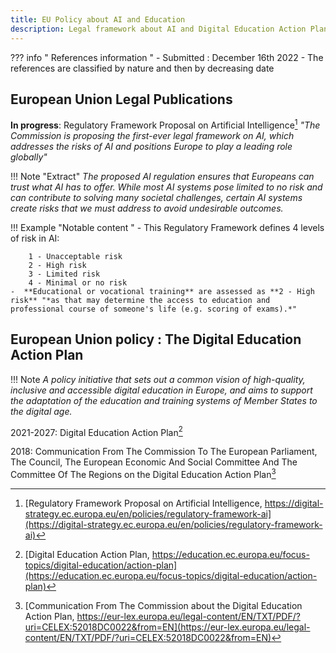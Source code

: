 ```yaml
---
title: EU Policy about AI and Education
description: Legal framework about AI and Digital Education Action Plan
---
```

??? info " References information "
    - Submitted : December 16th 2022
    - The references are classified by nature and then by decreasing date


## European Union Legal Publications

**In progress**: Regulatory Framework Proposal on Artificial Intelligence[^1]
*"The Commission is proposing the first-ever legal framework on AI, which addresses the risks of AI and positions Europe to play a leading role globally"*

!!! Note "Extract"
      *The proposed AI regulation ensures that Europeans can trust what AI has to offer. While most AI systems pose limited to no risk and can contribute to solving many societal challenges, certain AI systems create risks that we must address to avoid undesirable outcomes.*

!!! Example "Notable content "
    - This Regulatory Framework defines 4 levels of risk in AI:

        1 - Unacceptable risk  
        2 - High risk  
        3 - Limited risk  
        4 - Minimal or no risk
    -  **Educational or vocational training** are assessed as **2 - High risk** "*as that may determine the access to education and professional course of someone's life (e.g. scoring of exams).*"


## European Union policy : The Digital Education Action Plan

!!! Note
    *A policy initiative that sets out a common vision of high-quality, inclusive and accessible digital education in Europe, and aims to support the adaptation of the education and training systems of Member States to the digital age.*

2021-2027: Digital Education Action Plan[^2]

2018: Communication From The Commission To The European Parliament, The Council, The European Economic And Social Committee And The Committee Of The Regions on the Digital Education Action Plan[^3]



[^3]: [Communication From The Commission about the Digital Education Action Plan, https://eur-lex.europa.eu/legal-content/EN/TXT/PDF/?uri=CELEX:52018DC0022&from=EN](https://eur-lex.europa.eu/legal-content/EN/TXT/PDF/?uri=CELEX:52018DC0022&from=EN)

[^2]: [Digital Education Action Plan, https://education.ec.europa.eu/focus-topics/digital-education/action-plan](https://education.ec.europa.eu/focus-topics/digital-education/action-plan)

[^1]: [Regulatory Framework Proposal on Artificial Intelligence, https://digital-strategy.ec.europa.eu/en/policies/regulatory-framework-ai](https://digital-strategy.ec.europa.eu/en/policies/regulatory-framework-ai)
